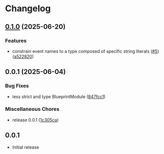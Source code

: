 # Changelog

## [0.1.0](https://github.com/sanity-io/blueprints-node/compare/v0.0.1...v0.1.0) (2025-06-20)


### Features

* constrain event names to a type composed of specific string literals ([#5](https://github.com/sanity-io/blueprints-node/issues/5)) ([a522820](https://github.com/sanity-io/blueprints-node/commit/a522820b41c1d85d3a3738e2fc7c654b5ad9de95))

## 0.0.1 (2025-06-04)


### Bug Fixes

* less strict and type BlueprintModule ([847fcc1](https://github.com/sanity-io/blueprints-node/commit/847fcc17c4d034342eff43b466ba4c0b769d3291))


### Miscellaneous Chores

* release 0.0.1 ([1c305ca](https://github.com/sanity-io/blueprints-node/commit/1c305cab31fffff51869396153ba7fef47c361da))

## 0.0.1

- Initial release
